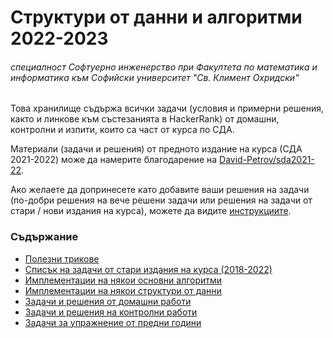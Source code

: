 # Структури от данни и алгоритми 2022-2023

###### специалност Софтуерно инженерство при Факултета по математика и информатика към Софийски университет "Св. Климент Охридски"

Това хранилище съдържа всички задачи (условия и примерни решения, както и линкове към състезанията в HackerRank) от домашни, контролни и изпити, които са част от курса по СДА.

Материали (задачи и решения) от предното издание на курса (СДА 2021-2022) може да намерите благодарение на [David-Petrov/sda2021-22](https://github.com/David-Petrov/sda2021-22).

Ако желаете да допринесете като добавите ваши решения на задачи (по-добри решения на вече решени задачи или решения на задачи от стари / нови издания на курса), можете да видите [инструкциите](./Contributing.md).

### Съдържание

- [Полезни трикове](/Tips.md)
- [Списък на задачи от стари издания на курса (2018-2022)](/Materials.md)
- [Имплементации на някои основни алгоритми](./Algorithms/)
- [Имплементации на някои структури от данни](</Data Structures/>)
- [Задачи и решения от домашни работи](./Homeworks/)
- [Задачи и решения на контролни работи](./Homeworks/)
- [Задачи за упражнение от предни години](./Practice/)

